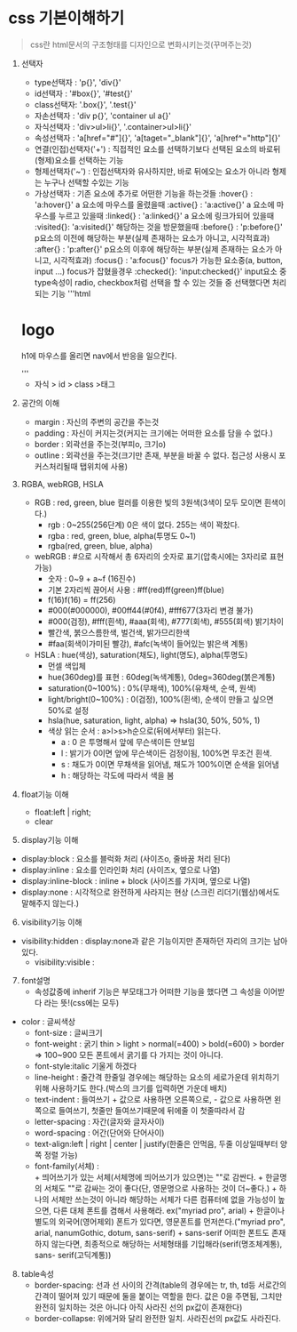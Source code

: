 # css 기본이해하기
> css란 html문서의 구조형태를 디자인으로 변화시키는것(꾸며주는것)

1. 선택자

	- type선택자 : 'p{}', 'div{}'
	- id선택자   : '#box{}', '#test{}'
	- class선택자: '.box{}', '.test{}'
	- 자손선택자  : 'div p{}', 'container ul a{}'
	- 자식선택자  : 'div>ul>li{}', '.container>ul>li{}'
	- 속성선택자  : 'a[href="#"]{}', 'a[taget="_blank"]{}', 'a[href^="http"]{}'
	- 연결(인접)선택자('+') : 직접적인 요소를 선택하기보다 선택된 요소의 바로뒤(형제)요소를 선택하는 기능
	- 형제선택자('~') : 인접선택자와 유사하지만, 바로 뒤에오는 요소가 아니라 형제는 누구나 선택할 수있는 기능 
	- 가상선택자  :  기존 요소에 추가로 어떤한 기능을 하는것들
	  :hover{}  : 'a:hover{}' a 요소에 마우스를 올렸을때
		:active{} : 'a:active{}' a 요소에 마우스를 누르고 있을때
		:linked{} : 'a:linked{}' a 요소에 링크가되어 있을때
		:visited{}: 'a:visited{}' 해당하는 것을 방문했을때
		:before{} : 'p:before{}' p요소의 이전에 해당하는 부분(실제 존재하는 요소가 아니고, 시각적효과)
		:after{}  : 'p:after{}' p요소의 이후에 해당하는 부분(실제 존재하는 요소가 아니고, 시각적효과)
		:focus{}  : 'a:focus{}' focus가 가능한 요소중(a, button, input ...) focus가 잡혔을경우
		:checked{}: 'input:checked{}' input요소 중 type속성이 radio, checkbox처럼 선택을 할 수 있는 것들              중 선택했다면 처리되는 기능
	'''html
	<style>
		h1:hover + nav {}
		dt:hover + dd {}
		h1:active ~ dl {}
	</style>
	<body>
		<h1>logo</h1>
		<nav>
			<p>h1에 마우스를 올리면 nav에서 반응을 일으킨다.</p>
			<dl>
			<dt></dt>
			<dd></dd>
			<dt></dt>
			<dd></dd>
			</dl>
		</nav>
	</body>
	'''
	
	- 자식 > id > class >태그
2. 공간의 이해

	- margin  : 자신의 주변의 공간을 주는것
	- padding : 자신이 커지는것(커지는 크기에는 어떠한 요소를 담을 수 없다.)
	- border  : 외곽선을 주는것(부피o, 크기o)
	- outline : 외곽선을 주는것(크기만 존재, 부분을 바꿀 수 없다. 접근성 사용시 포커스처리될때 탭위치에 사용)
	
	
3. RGBA, webRGB, HSLA

	- RGB : red, green, blue 컬러를 이용한 빛의 3원색(3색이 모두 모이면 흰색이다.)
		- rgb : 0~255(256단계) 0은 색이 없다. 255는 색이 꽉찼다.
		- rgba : red, green, blue, alpha(투명도 0~1)
		- rgba(red, green, blue, alpha)
	- webRGB : #으로 시작해서 총 6자리의 숫자로 표기(압축시에는 3자리로 표현가능)
		- 숫자 : 0~9 + a~f (16진수)
		- 기본 2자리씩 끊어서 사용 : #ff(red)ff(green)ff(blue)
		- f(16)f(16) = ff(256)
		- #000(#000000), #00ff44(#0f4), #fff677(3자리 변경 불가)
		- #000(검정), #fff(흰색), #aaa(회색), #777(회색), #555(회색) 밝기차이
		- 빨간색, 붉으스름한색, 벌건색, 밝가므리한색
		- #faa(회색이가미된 빨강), #afc(녹색이 들어있는 밝은색 계통)
	- HSLA : hue(색상), saturation(채도), light(명도), alpha(투명도)
		- 먼셀 색입체
		- hue(360deg)를 표현 : 60deg(녹색계통), 0deg=360deg(붉은계통)
		- saturation(0~100%) : 0%(무채색), 100%(유채색, 순색, 원색)
		- light/bright(0~100%) : 0(검정), 100%(흰색), 순색이 만들고 싶으면 50%로 설정
		- hsla(hue, saturation, light, alpha) => hsla(30, 50%, 50%, 1)
		- 색상 읽는 순서 : a>l>s>h순으로(뒤에서부터) 읽는다.
			- a : 0 은 투명해서 앞에 무슨색이든 안보임
			- l : 밝기가 0이면 앞에 무슨색이든 검정이됨, 100%면 무조건 흰색.
			- s : 채도가 0이면 무채색을 읽어냄, 채도가 100%이면 순색을 읽어냄
			- h : 해당하는 각도에 따라서 색을 봄
			
4. float기능 이해 
	- float:left | right;
	- clear
	
5. display기능 이해
  - display:block        : 요소를 블럭화 처리 (사이즈o, 줄바꿈 처리 된다)
  - display:inline       : 요소를 인라인화 처리 (사이즈x, 옆으로 나열)
  - display:inline-block : inline + block (사이즈를 가지며, 옆으로 나열)
  - display:none         : 시각적으로 완전하게 사라지는 현상 (스크린 리더기(웹상)에서도 말해주지 않는다.)

6. visibility기능 이해
  - visibility:hidden    : display:none과 같은 기능이지만 존재하던 자리의 크기는 남아있다. 
	- visibility:visible   : 
	
7. font설명
	- 속성값중에 inherif 기능은 부모태그가 어떠한 기능을 했다면 그 속성을 이어받다 라는 뜻!(css에는 모두)	
  - color : 글씨색상
	- font-size : 글씨크기
	- font-weight : 굵기 thin > light > normal(=400) > bold(=600) > border => 100~900 
	 						    모든 폰트에서 굵기를 다 가지는 것이 아니다.
	- font-style:italic 기울게 하겠다
	- line-height : 줄간격 한줄일 경우에는 해당하는 요소의 세로가운데 위치하기 위해 사용하기도 한다.(박스의 크기를 입력하면                 가운데 배치)
	- text-indent : 들여쓰기 + 값으로 사용하면 오른쪽으로, - 값으로 사용하면 왼쪽으로 들여쓰기, 첫줄만 들여쓰기때문에 뒤에줄                 이 첫줄따라서 감
	- letter-spacing : 자간(글자와 글자사이)
	- word-spacing : 어간(단어와 단어사이)
	- text-align:left | right | center | justify(한줄은 안먹음, 두줄 이상일때부터 양쪽 정렬 가능)
	- font-family(서체) :  
			+ 띄어쓰기가 있는 서체(서체명에 띄어쓰기가 있으면)는 ""로 감싼다.
			+	한글명의 서체도 ""로 감싸는 것이 좋다(단, 영문명으로 사용하는 것이 더~좋다.)
			+	하나의 서체만 쓰는것이 아니라 해당하는 서체가 다른 컴퓨터에 없을 가능성이 높으면, 다른 대체 폰트를 겸해서 사용해라.   ex("myriad pro", arial)
			+	한글이나 별도의 외국어(영어제외) 폰트가 있다면, 영문폰트를 먼저쓴다.("myriad pro", arial, nanumGothic, dotum,   sans-serif)
			+ sans-serif 어떠한 폰트도 존재하지 않는다면, 최종적으로 해당하는 서체형태를 기입해라(serif(명조체계통), sans-     serif(고딕계통))
								 
8. table속성
	- border-spacing: 선과 선 사이의 간격(table의 경우에는 tr, th, td등 서로간의 간격이 떨어져 있기 때문에 둘을 붙이는 역할을 한다. 값은 0을 주면됨, 그치만 완전히 일치하는 것은 아니다 아직 사라진 선의 px값이 존재한다)
	- border-collapse: 위에거와 달리 완전한 일치. 사라진선의 px값도 사라진다.
	
	
	
	
	
	
	
	
	
	
	
	
	
	
	
	
	
	
	
	
	
	
	
	
	
	
	
	
	
	
	
	
	
	
		
		
		